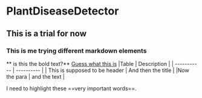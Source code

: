# PlantDiseaseDetector
## This is a trial for now
### This is me trying different markdown elements
** is this the bold text?**
[Guess what this is](https://desktop.github.com/)
|Table | Description |
| ----------- | ---------- |
| This is supposed to be header | And then the title |
|Now the para | and the text |

I need to highlight these ==very important words==.
